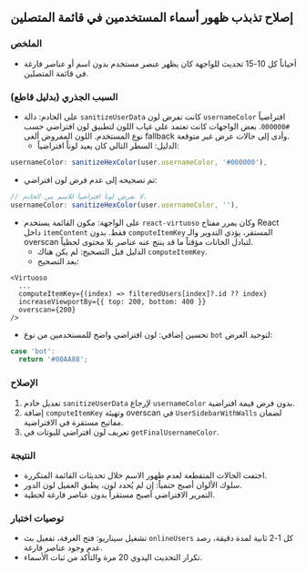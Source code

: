## إصلاح تذبذب ظهور أسماء المستخدمين في قائمة المتصلين

### الملخص
- أحياناً كل 10-15 تحديث للواجهة كان يظهر عنصر مستخدم بدون اسم أو عناصر فارغة في قائمة المتصلين.

### السبب الجذري (بدليل قاطع)
- على الخادم: دالة `sanitizeUserData` كانت تفرض لون `usernameColor` افتراضياً `#000000`. بعض الواجهات كانت تعتمد على غياب اللون لتطبيق لون افتراضي حسب نوع المستخدم. اللون المفروض ألغى fallback وأدى إلى حالات عرض غير متوقعة.
  - الدليل: السطر التالي كان يعيد لوناً افتراضياً:
```12:132:server/utils/data-sanitizer.ts
usernameColor: sanitizeHexColor(user.usernameColor, '#000000'),
```
  - تم تصحيحه إلى عدم فرض لون افتراضي:
```125:134:server/utils/data-sanitizer.ts
// لا نفرض لوناً افتراضياً للاسم من الخادم.
usernameColor: sanitizeHexColor(user.usernameColor, ''),
```

- على الواجهة: مكون القائمة يستخدم `react-virtuoso` وكان يمرر مفتاح React داخل `itemContent` فقط. بدون `computeItemKey` المستقر، يؤدي التدوير والـ overscan لتبادل الخانات مؤقتاً ما قد ينتج عنه عناصر بلا محتوى لحظياً.
  - الدليل قبل التصحيح: لم يكن هناك `computeItemKey`.
  - بعد التصحيح:
```587:596:client/src/components/chat/UserSidebarWithWalls.tsx
<Virtuoso
  ...
  computeItemKey={(index) => filteredUsers[index]?.id ?? index}
  increaseViewportBy={{ top: 200, bottom: 400 }}
  overscan={200}
/>
```

- تحسين إضافي: لون افتراضي واضح للمستخدمين من نوع `bot` لتوحيد العرض:
```144:158:client/src/utils/themeUtils.ts
case 'bot':
  return '#00AA88';
```

### الإصلاح
1) تعديل خادم `sanitizeUserData` لإرجاع `usernameColor` بدون فرض قيمة افتراضية.
2) إضافة `computeItemKey` وتهيئة overscan في `UserSidebarWithWalls` لضمان مفاتيح مستقرة في الافتراضية.
3) تعريف لون افتراضي للبوتات في `getFinalUsernameColor`.

### النتيجة
- اختفت الحالات المتقطعة لعدم ظهور الاسم خلال تحديثات القائمة المتكررة.
- سلوك الألوان أصبح حتمياً: إن لم يُحدد لون، يطبق العميل لون الدور.
- التمرير الافتراضي أصبح مستقراً بدون عناصر فارغة لحظية.

### توصيات اختبار
- تشغيل سيناريو: فتح الغرفة، تفعيل بث `onlineUsers` كل 1-2 ثانية لمدة دقيقة، رصد عدم وجود عناصر فارغة.
- تكرار التحديث اليدوي 20 مرة والتأكد من ثبات الأسماء.

